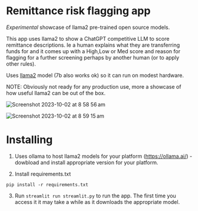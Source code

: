# Remittance risk flagging app

*Experimental* showcase of llama2 pre-trained open source models. 

This app uses llama2 to show a ChatGPT competitive LLM to score remittance descriptions. Ie a human explains what they are transferring funds for and it comes up with a High,Low or Med score and reason for flagging for a further screening perhaps by another human (or to apply other rules). 

Uses <a href="https://ai.meta.com/llama/">llama2</a> model (7b also works ok) so it can run on modest hardware. 

NOTE: Obviously not ready for any production use, more a showcase of how useful llama2 can be out of the box. 

![Screenshot 2023-10-02 at 8 58 56 am](https://github.com/TBD54566975/experimental-remittance-bot/assets/14976/46ead9b7-21aa-4325-b63b-060520011cb7)

![Screenshot 2023-10-02 at 8 59 15 am](https://github.com/TBD54566975/experimental-remittance-bot/assets/14976/754715d1-fc05-4dda-b344-23fdce21e0d6)

# Installing

1. Uses ollama to host llama2 models for your platform (https://ollama.ai/) - dowbload and install appropriate version for your platform. 

2. Install requirements.txt

`pip install -r requirements.txt`

3. Run `streamlit run streamlit.py` to run the app. The first time you access it it may take a while as it downloads the appropriate model.





